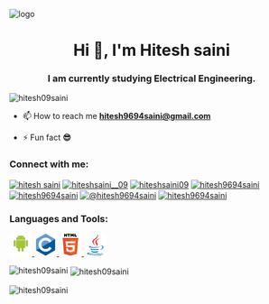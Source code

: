 ![logo](https://www.google.com/url?sa=i&url=https%3A%2F%2Fwww.kdnuggets.com%2F2020%2F10%2Fsoftware-engineering-best-practices-data-science.html&psig=AOvVaw1eaw0nDtKYpZxd9xykWpCe&ust=1680196834689000&source=images&cd=vfe&ved=0CBAQjRxqFwoTCKjk7o3Tgf4CFQAAAAAdAAAAABAE)

<h1 align="center">Hi 👋, I'm Hitesh saini</h1>
<h3 align="center">I am currently studying Electrical Engineering.</h3>

<p align="left"> <img src="https://komarev.com/ghpvc/?username=hitesh09saini&label=Profile%20views&color=0e75b6&style=flat" alt="hitesh09saini" /> </p>

- 📫 How to reach me **hitesh9694saini@gmail.com**

- ⚡ Fun fact **😎**

<h3 align="left">Connect with me:</h3>
<p align="left">
<a href="https://linkedin.com/in/hitesh saini" target="blank"><img align="center" src="https://raw.githubusercontent.com/rahuldkjain/github-profile-readme-generator/master/src/images/icons/Social/linked-in-alt.svg" alt="hitesh saini" height="30" width="40" /></a>
<a href="https://instagram.com/hiteshsaini__09" target="blank"><img align="center" src="https://raw.githubusercontent.com/rahuldkjain/github-profile-readme-generator/master/src/images/icons/Social/instagram.svg" alt="hiteshsaini__09" height="30" width="40" /></a>
<a href="https://www.codechef.com/users/hiteshsaini09" target="blank"><img align="center" src="https://cdn.jsdelivr.net/npm/simple-icons@3.1.0/icons/codechef.svg" alt="hiteshsaini09" height="30" width="40" /></a>
<a href="https://www.hackerrank.com/hitesh9694saini" target="blank"><img align="center" src="https://raw.githubusercontent.com/rahuldkjain/github-profile-readme-generator/master/src/images/icons/Social/hackerrank.svg" alt="hitesh9694saini" height="30" width="40" /></a>
<a href="https://www.leetcode.com/hitesh9694saini" target="blank"><img align="center" src="https://raw.githubusercontent.com/rahuldkjain/github-profile-readme-generator/master/src/images/icons/Social/leet-code.svg" alt="hitesh9694saini" height="30" width="40" /></a>
<a href="https://www.hackerearth.com/@hitesh9694saini" target="blank"><img align="center" src="https://raw.githubusercontent.com/rahuldkjain/github-profile-readme-generator/master/src/images/icons/Social/hackerearth.svg" alt="@hitesh9694saini" height="30" width="40" /></a>
<a href="https://auth.geeksforgeeks.org/user/hitesh9694saini" target="blank"><img align="center" src="https://raw.githubusercontent.com/rahuldkjain/github-profile-readme-generator/master/src/images/icons/Social/geeks-for-geeks.svg" alt="hitesh9694saini" height="30" width="40" /></a>
</p>

<h3 align="left">Languages and Tools:</h3>
<p align="left"> <a href="https://developer.android.com" target="_blank" rel="noreferrer"> <img src="https://raw.githubusercontent.com/devicons/devicon/master/icons/android/android-original-wordmark.svg" alt="android" width="40" height="40"/> </a> <a href="https://www.cprogramming.com/" target="_blank" rel="noreferrer"> <img src="https://raw.githubusercontent.com/devicons/devicon/master/icons/c/c-original.svg" alt="c" width="40" height="40"/> </a> <a href="https://www.w3.org/html/" target="_blank" rel="noreferrer"> <img src="https://raw.githubusercontent.com/devicons/devicon/master/icons/html5/html5-original-wordmark.svg" alt="html5" width="40" height="40"/> </a> <a href="https://www.java.com" target="_blank" rel="noreferrer"> <img src="https://raw.githubusercontent.com/devicons/devicon/master/icons/java/java-original.svg" alt="java" width="40" height="40"/> </a> </p>

<p><img align="left" src="https://github-readme-stats.vercel.app/api/top-langs?username=hitesh09saini&show_icons=true&locale=en&layout=compact" alt="hitesh09saini" /></p>

<p>&nbsp;<img align="center" src="https://github-readme-stats.vercel.app/api?username=hitesh09saini&show_icons=true&locale=en" alt="hitesh09saini" /></p>

<p><img align="center" src="https://github-readme-streak-stats.herokuapp.com/?user=hitesh09saini&" alt="hitesh09saini" /></p>
